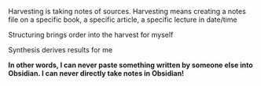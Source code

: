 Harvesting is taking notes of sources. Harvesting means creating a notes file on a specific book, a specific article, a specific lecture in date/time

Structuring brings order into the harvest for myself

Synthesis derives results for me

**In other words, I can never paste something written by someone else into Obsidian. I can never directly take notes in Obsidian!**